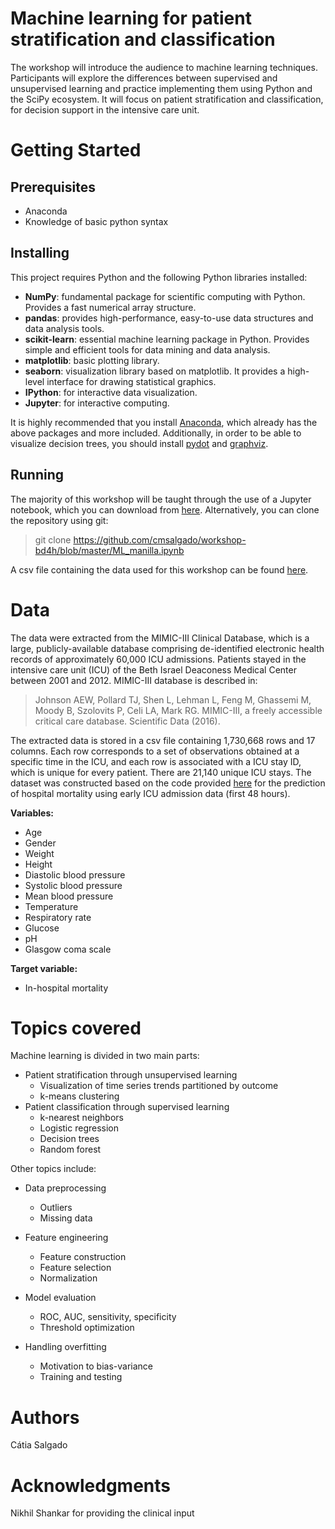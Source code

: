 # Machine learning for patient stratification and classification

The workshop will introduce the audience to machine learning techniques. Participants will explore the differences between supervised and unsupervised learning and practice implementing them using Python and the SciPy ecosystem. It will focus on patient stratification and classification, for decision support in the intensive care unit.

# Getting Started

## Prerequisites
* Anaconda
* Knowledge of basic python syntax

## Installing
This project requires Python and the following Python libraries installed:

* **NumPy**: fundamental package for scientific computing with Python. Provides a fast numerical array structure.
* **pandas**: provides high-performance, easy-to-use data structures and data analysis tools.
* **scikit-learn**: essential machine learning package in Python. Provides simple and efficient tools for data mining and data analysis.
* **matplotlib**: basic plotting library.
* **seaborn**: visualization library based on matplotlib. It provides a high-level interface for drawing statistical graphics.
* **IPython**: for interactive data visualization.
* **Jupyter**: for interactive computing.

It is highly recommended that you install [Anaconda](https://www.anaconda.com/download/#macos), which already has the above packages and more included. Additionally, in order to be able to visualize decision trees, you should install [pydot](https://anaconda.org/anaconda/pydot) and [graphviz](https://graphviz.gitlab.io/download/).

## Running

The majority of this workshop will be taught through the use of a Jupyter notebook, which you can download from [here](https://github.com/cmsalgado/workshop-bd4h/blob/master/ML_manilla.ipynb). Alternatively, you can clone the repository using git:

> git clone https://github.com/cmsalgado/workshop-bd4h/blob/master/ML_manilla.ipynb

A csv file containing the data used for this workshop can be found [here](https://github.com/cmsalgado/workshop-bd4h/blob/master/ML_manilla.ipynb).

# Data

The data were extracted from the MIMIC-III Clinical Database, which is a large, publicly-available database comprising de-identified electronic health records of approximately 60,000 ICU admissions. Patients stayed in the intensive care unit (ICU) of the Beth Israel Deaconess Medical Center between 2001 and 2012. MIMIC-III database is described in:

> Johnson AEW, Pollard TJ, Shen L, Lehman L, Feng M, Ghassemi M, Moody B, Szolovits P, Celi LA, Mark RG. MIMIC-III, a freely accessible critical care database. Scientific Data (2016).

The extracted data is stored in a csv file containing 1,730,668 rows and 17 columns. Each row corresponds to a set of observations obtained at a specific time in the ICU, and each row is associated with a ICU stay ID, which is unique for every patient. There are 21,140 unique ICU stays. The dataset was constructed based on the code provided [here](https://github.com/YerevaNN/mimic3-benchmarks) for the prediction of hospital mortality using early ICU admission data (first 48 hours).

**Variables:**

* Age
*	Gender
*	Weight
*	Height
*	Diastolic blood pressure
*	Systolic blood pressure
*	Mean blood pressure
*	Temperature
*	Respiratory rate
*	Glucose
*	pH
*	Glasgow coma scale

**Target variable:**

* In-hospital mortality

# Topics covered

Machine learning is divided in two main parts:
* Patient stratification through unsupervised learning
  * Visualization of time series trends partitioned by outcome
  * k-means clustering
* Patient classification through supervised learning
  * k-nearest neighbors
  * Logistic regression
  * Decision trees
  * Random forest

Other topics include:

* Data preprocessing
  * Outliers
  * Missing data

* Feature engineering
  * Feature construction
  * Feature selection
  * Normalization

* Model evaluation
  * ROC, AUC, sensitivity, specificity
  * Threshold optimization 

* Handling overfitting
  * Motivation to bias-variance
  * Training and testing

# Authors
Cátia Salgado

# Acknowledgments
Nikhil Shankar for providing the clinical input
